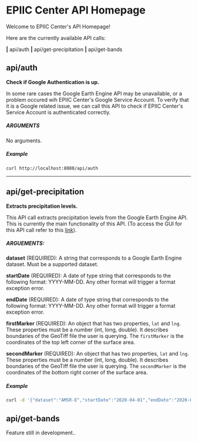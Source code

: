 # EPIIC Center API Homepage

Welcome to EPIIC Center's API Homepage!

Here are the currently available API calls:

**|**   api/auth
**|**   api/get-precipitation
**|**   api/get-bands

## api/auth

**Check if Google Authentication is up.**

In some rare cases the Google Earth Engine API may be unavailable, or a problem occured wih EPIIC Center's Google Service Account. To verify that it is a Google related issue, we can call this API to check if EPIIC Center's Service Account is authenticated correctly.

##### ARGUMENTS

No arguments.

##### Example

`curl http://localhost:8080/api/auth`

---

## api/get-precipitation

**Extracts precipitation levels.**

This API call extracts precipitation levels from the Google Earth Engine API. This is currently the main functionality of this API. (To access the GUI for this API call refer to this [link](https://epiic-center.herokuapp.com/)).

##### ARGUEMENTS:

**dataset** (REQUIRED): A string that corresponds to a Google Earth Engine dataset. Must be a supported dataset.

**startDate** (REQUIRED): A date of type string that corresponds to the following format: YYYY-MM-DD. Any other format will trigger a format exception error.

**endDate** (REQUIRED): A date of type string that corresponds to the following format: YYYY-MM-DD. Any other format will trigger a format exception error.

**firstMarker** (REQUIRED): An object that has two properties, `lat` and `lng`. These properties must be a number (int, long, double). It describes boundaries of the GeoTiff file the user is querying. The `firstMarker` is the coordinates of the top left corner of the surface area.

**secondMarker** (REQUIRED): An object that has two properties, `lat` and `lng`. These properties must be a number (int, long, double). It describes boundaries of the GeoTiff file the user is querying. The `secondMarker` is the coordinates of the bottom right corner of the surface area.

##### Example

```bash
curl -d '{"dataset":"AMSR-E","startDate":"2020-04-01","endDate":"2020-04-22","firstMarker":{"lat":45.46165228498309,"lng":-111.4219593203125},"secondMarker":{"lat":45.76712037352894,"lng":-110.84243051171875}}' -H "Content-Type: application/json" -X POST http://localhost:8080/api/get-precipitation
```

## api/get-bands

Feature still in development..
